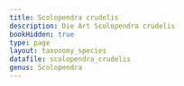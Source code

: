 ```yaml
---
title: Scolopendra crudelis
description: Die Art Scolopendra crudelis
bookHidden: true
type: page
layout: taxonomy_species
datafile: scolopendra_crudelis
genus: Scolopendra
---
```


